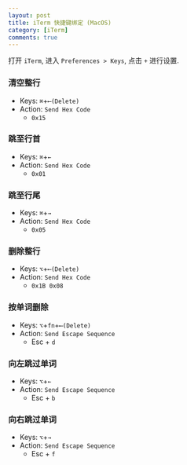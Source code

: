 ```yaml
---
layout: post
title: iTerm 快捷键绑定 (MacOS)
category: [iTerm]
comments: true
---
```


打开 `iTerm`, 进入 `Preferences > Keys`, 点击  `+` 进行设置.

### 清空整行

- Keys: `⌘`+`⟵(Delete)`
- Action: `Send Hex Code`
  - `0x15`

### 跳至行首

- Keys: `⌘`+`←`
- Action: `Send Hex Code`
  - `0x01`

### 跳至行尾

- Keys: `⌘`+`→`
- Action: `Send Hex Code`
  - `0x05`

### 删除整行

- Keys: `⌥`+`⟵(Delete)`
- Action: `Send Hex Code`
  - `0x1B 0x08`

### 按单词删除

- Keys: `⌥`+`fn`+`⟵(Delete)`
- Action: `Send Escape Sequence`
  - Esc + `d`

### 向左跳过单词

- Keys: `⌥`+`←`
- Action: `Send Escape Sequence`
  - Esc + `b`

### 向右跳过单词

- Keys: `⌥`+`→`
- Action: `Send Escape Sequence`
  - Esc + `f`
